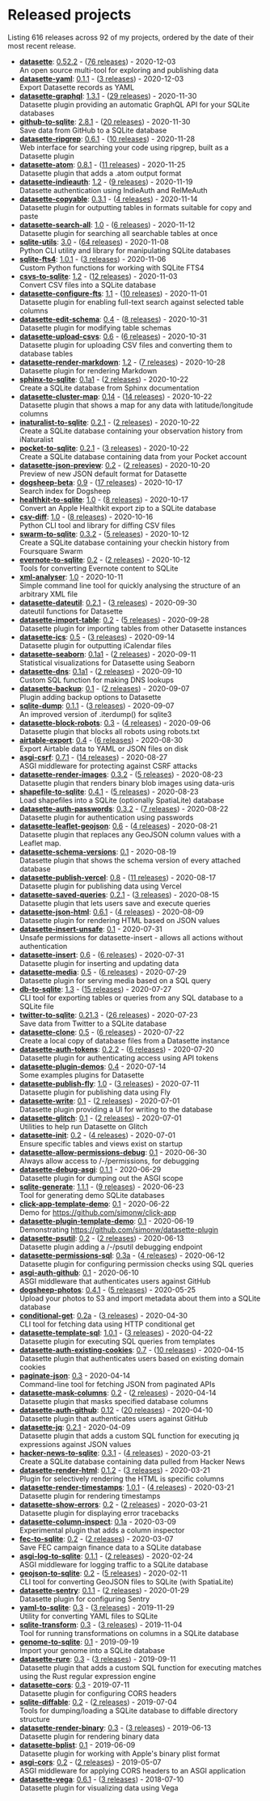 # Released projects

Listing <!-- releases_count starts -->616<!-- releases_count ends --> releases across <!-- project_count starts -->92<!-- project_count ends --> of my projects, ordered by the date of their most recent release.

<!-- recent_releases starts -->
* **[datasette](https://github.com/simonw/datasette)**: [0.52.2](https://github.com/simonw/datasette/releases/tag/0.52.2) - ([76 releases](https://github.com/simonw/datasette/releases)) - 2020-12-03
<br>An open source multi-tool for exploring and publishing data
* **[datasette-yaml](https://github.com/simonw/datasette-yaml)**: [0.1.1](https://github.com/simonw/datasette-yaml/releases/tag/0.1.1) - ([3 releases](https://github.com/simonw/datasette-yaml/releases)) - 2020-12-03
<br>Export Datasette records as YAML
* **[datasette-graphql](https://github.com/simonw/datasette-graphql)**: [1.3.1](https://github.com/simonw/datasette-graphql/releases/tag/1.3.1) - ([29 releases](https://github.com/simonw/datasette-graphql/releases)) - 2020-11-30
<br>Datasette plugin providing an automatic GraphQL API for your SQLite databases
* **[github-to-sqlite](https://github.com/dogsheep/github-to-sqlite)**: [2.8.1](https://github.com/dogsheep/github-to-sqlite/releases/tag/2.8.1) - ([20 releases](https://github.com/dogsheep/github-to-sqlite/releases)) - 2020-11-30
<br>Save data from GitHub to a SQLite database
* **[datasette-ripgrep](https://github.com/simonw/datasette-ripgrep)**: [0.6.1](https://github.com/simonw/datasette-ripgrep/releases/tag/0.6.1) - ([10 releases](https://github.com/simonw/datasette-ripgrep/releases)) - 2020-11-28
<br>Web interface for searching your code using ripgrep, built as a Datasette plugin
* **[datasette-atom](https://github.com/simonw/datasette-atom)**: [0.8.1](https://github.com/simonw/datasette-atom/releases/tag/0.8.1) - ([11 releases](https://github.com/simonw/datasette-atom/releases)) - 2020-11-25
<br>Datasette plugin that adds a .atom output format
* **[datasette-indieauth](https://github.com/simonw/datasette-indieauth)**: [1.2](https://github.com/simonw/datasette-indieauth/releases/tag/1.2) - ([9 releases](https://github.com/simonw/datasette-indieauth/releases)) - 2020-11-19
<br>Datasette authentication using IndieAuth and RelMeAuth
* **[datasette-copyable](https://github.com/simonw/datasette-copyable)**: [0.3.1](https://github.com/simonw/datasette-copyable/releases/tag/0.3.1) - ([4 releases](https://github.com/simonw/datasette-copyable/releases)) - 2020-11-14
<br>Datasette plugin for outputting tables in formats suitable for copy and paste
* **[datasette-search-all](https://github.com/simonw/datasette-search-all)**: [1.0](https://github.com/simonw/datasette-search-all/releases/tag/1.0) - ([6 releases](https://github.com/simonw/datasette-search-all/releases)) - 2020-11-12
<br>Datasette plugin for searching all searchable tables at once
* **[sqlite-utils](https://github.com/simonw/sqlite-utils)**: [3.0](https://github.com/simonw/sqlite-utils/releases/tag/3.0) - ([64 releases](https://github.com/simonw/sqlite-utils/releases)) - 2020-11-08
<br>Python CLI utility and library for manipulating SQLite databases
* **[sqlite-fts4](https://github.com/simonw/sqlite-fts4)**: [1.0.1](https://github.com/simonw/sqlite-fts4/releases/tag/1.0.1) - ([3 releases](https://github.com/simonw/sqlite-fts4/releases)) - 2020-11-06
<br>Custom Python functions for working with SQLite FTS4
* **[csvs-to-sqlite](https://github.com/simonw/csvs-to-sqlite)**: [1.2](https://github.com/simonw/csvs-to-sqlite/releases/tag/1.2) - ([12 releases](https://github.com/simonw/csvs-to-sqlite/releases)) - 2020-11-03
<br>Convert CSV files into a SQLite database
* **[datasette-configure-fts](https://github.com/simonw/datasette-configure-fts)**: [1.1](https://github.com/simonw/datasette-configure-fts/releases/tag/1.1) - ([10 releases](https://github.com/simonw/datasette-configure-fts/releases)) - 2020-11-01
<br>Datasette plugin for enabling full-text search against selected table columns
* **[datasette-edit-schema](https://github.com/simonw/datasette-edit-schema)**: [0.4](https://github.com/simonw/datasette-edit-schema/releases/tag/0.4) - ([8 releases](https://github.com/simonw/datasette-edit-schema/releases)) - 2020-10-31
<br>Datasette plugin for modifying table schemas
* **[datasette-upload-csvs](https://github.com/simonw/datasette-upload-csvs)**: [0.6](https://github.com/simonw/datasette-upload-csvs/releases/tag/0.6) - ([6 releases](https://github.com/simonw/datasette-upload-csvs/releases)) - 2020-10-31
<br>Datasette plugin for uploading CSV files and converting them to database tables
* **[datasette-render-markdown](https://github.com/simonw/datasette-render-markdown)**: [1.2](https://github.com/simonw/datasette-render-markdown/releases/tag/1.2) - ([7 releases](https://github.com/simonw/datasette-render-markdown/releases)) - 2020-10-28
<br>Datasette plugin for rendering Markdown
* **[sphinx-to-sqlite](https://github.com/simonw/sphinx-to-sqlite)**: [0.1a1](https://github.com/simonw/sphinx-to-sqlite/releases/tag/0.1a1) - ([2 releases](https://github.com/simonw/sphinx-to-sqlite/releases)) - 2020-10-22
<br>Create a SQLite database from Sphinx documentation
* **[datasette-cluster-map](https://github.com/simonw/datasette-cluster-map)**: [0.14](https://github.com/simonw/datasette-cluster-map/releases/tag/0.14) - ([14 releases](https://github.com/simonw/datasette-cluster-map/releases)) - 2020-10-22
<br>Datasette plugin that shows a map for any data with latitude/longitude columns
* **[inaturalist-to-sqlite](https://github.com/dogsheep/inaturalist-to-sqlite)**: [0.2.1](https://github.com/dogsheep/inaturalist-to-sqlite/releases/tag/0.2.1) - ([2 releases](https://github.com/dogsheep/inaturalist-to-sqlite/releases)) - 2020-10-22
<br>Create a SQLite database containing your observation history from iNaturalist
* **[pocket-to-sqlite](https://github.com/dogsheep/pocket-to-sqlite)**: [0.2.1](https://github.com/dogsheep/pocket-to-sqlite/releases/tag/0.2.1) - ([3 releases](https://github.com/dogsheep/pocket-to-sqlite/releases)) - 2020-10-22
<br>Create a SQLite database containing data from your Pocket account
* **[datasette-json-preview](https://github.com/simonw/datasette-json-preview)**: [0.2](https://github.com/simonw/datasette-json-preview/releases/tag/0.2) - ([2 releases](https://github.com/simonw/datasette-json-preview/releases)) - 2020-10-20
<br>Preview of new JSON default format for Datasette
* **[dogsheep-beta](https://github.com/dogsheep/dogsheep-beta)**: [0.9](https://github.com/dogsheep/dogsheep-beta/releases/tag/0.9) - ([17 releases](https://github.com/dogsheep/dogsheep-beta/releases)) - 2020-10-17
<br>Search index for Dogsheep
* **[healthkit-to-sqlite](https://github.com/dogsheep/healthkit-to-sqlite)**: [1.0](https://github.com/dogsheep/healthkit-to-sqlite/releases/tag/1.0) - ([8 releases](https://github.com/dogsheep/healthkit-to-sqlite/releases)) - 2020-10-17
<br>Convert an Apple Healthkit export zip to a SQLite database
* **[csv-diff](https://github.com/simonw/csv-diff)**: [1.0](https://github.com/simonw/csv-diff/releases/tag/1.0) - ([8 releases](https://github.com/simonw/csv-diff/releases)) - 2020-10-16
<br>Python CLI tool and library for diffing CSV files
* **[swarm-to-sqlite](https://github.com/dogsheep/swarm-to-sqlite)**: [0.3.2](https://github.com/dogsheep/swarm-to-sqlite/releases/tag/0.3.2) - ([5 releases](https://github.com/dogsheep/swarm-to-sqlite/releases)) - 2020-10-12
<br>Create a SQLite database containing your checkin history from Foursquare Swarm
* **[evernote-to-sqlite](https://github.com/dogsheep/evernote-to-sqlite)**: [0.2](https://github.com/dogsheep/evernote-to-sqlite/releases/tag/0.2) - ([2 releases](https://github.com/dogsheep/evernote-to-sqlite/releases)) - 2020-10-12
<br>Tools for converting Evernote content to SQLite
* **[xml-analyser](https://github.com/simonw/xml-analyser)**: [1.0](https://github.com/simonw/xml-analyser/releases/tag/1.0) - 2020-10-11
<br>Simple command line tool for quickly analysing the structure of an arbitrary XML file
* **[datasette-dateutil](https://github.com/simonw/datasette-dateutil)**: [0.2.1](https://github.com/simonw/datasette-dateutil/releases/tag/0.2.1) - ([3 releases](https://github.com/simonw/datasette-dateutil/releases)) - 2020-09-30
<br>dateutil functions for Datasette
* **[datasette-import-table](https://github.com/simonw/datasette-import-table)**: [0.2](https://github.com/simonw/datasette-import-table/releases/tag/0.2) - ([5 releases](https://github.com/simonw/datasette-import-table/releases)) - 2020-09-28
<br>Datasette plugin for importing tables from other Datasette instances
* **[datasette-ics](https://github.com/simonw/datasette-ics)**: [0.5](https://github.com/simonw/datasette-ics/releases/tag/0.5) - ([3 releases](https://github.com/simonw/datasette-ics/releases)) - 2020-09-14
<br>Datasette plugin for outputting iCalendar files
* **[datasette-seaborn](https://github.com/simonw/datasette-seaborn)**: [0.1a1](https://github.com/simonw/datasette-seaborn/releases/tag/0.1a1) - ([2 releases](https://github.com/simonw/datasette-seaborn/releases)) - 2020-09-11
<br>Statistical visualizations for Datasette using Seaborn
* **[datasette-dns](https://github.com/simonw/datasette-dns)**: [0.1a1](https://github.com/simonw/datasette-dns/releases/tag/0.1a1) - ([2 releases](https://github.com/simonw/datasette-dns/releases)) - 2020-09-10
<br>Custom SQL function for making DNS lookups
* **[datasette-backup](https://github.com/simonw/datasette-backup)**: [0.1](https://github.com/simonw/datasette-backup/releases/tag/0.1) - ([2 releases](https://github.com/simonw/datasette-backup/releases)) - 2020-09-07
<br>Plugin adding backup options to Datasette
* **[sqlite-dump](https://github.com/simonw/sqlite-dump)**: [0.1.1](https://github.com/simonw/sqlite-dump/releases/tag/0.1.1) - ([3 releases](https://github.com/simonw/sqlite-dump/releases)) - 2020-09-07
<br>An improved version of .iterdump() for sqlite3
* **[datasette-block-robots](https://github.com/simonw/datasette-block-robots)**: [0.3](https://github.com/simonw/datasette-block-robots/releases/tag/0.3) - ([4 releases](https://github.com/simonw/datasette-block-robots/releases)) - 2020-09-06
<br>Datasette plugin that blocks all robots using robots.txt
* **[airtable-export](https://github.com/simonw/airtable-export)**: [0.4](https://github.com/simonw/airtable-export/releases/tag/0.4) - ([6 releases](https://github.com/simonw/airtable-export/releases)) - 2020-08-30
<br>Export Airtable data to YAML or JSON files on disk
* **[asgi-csrf](https://github.com/simonw/asgi-csrf)**: [0.7.1](https://github.com/simonw/asgi-csrf/releases/tag/0.7.1) - ([14 releases](https://github.com/simonw/asgi-csrf/releases)) - 2020-08-27
<br>ASGI middleware for protecting against CSRF attacks
* **[datasette-render-images](https://github.com/simonw/datasette-render-images)**: [0.3.2](https://github.com/simonw/datasette-render-images/releases/tag/0.3.2) - ([5 releases](https://github.com/simonw/datasette-render-images/releases)) - 2020-08-23
<br>Datasette plugin that renders binary blob images using data-uris
* **[shapefile-to-sqlite](https://github.com/simonw/shapefile-to-sqlite)**: [0.4.1](https://github.com/simonw/shapefile-to-sqlite/releases/tag/0.4.1) - ([5 releases](https://github.com/simonw/shapefile-to-sqlite/releases)) - 2020-08-23
<br>Load shapefiles into a SQLite (optionally SpatiaLite) database
* **[datasette-auth-passwords](https://github.com/simonw/datasette-auth-passwords)**: [0.3.2](https://github.com/simonw/datasette-auth-passwords/releases/tag/0.3.2) - ([7 releases](https://github.com/simonw/datasette-auth-passwords/releases)) - 2020-08-22
<br>Datasette plugin for authentication using passwords
* **[datasette-leaflet-geojson](https://github.com/simonw/datasette-leaflet-geojson)**: [0.6](https://github.com/simonw/datasette-leaflet-geojson/releases/tag/0.6) - ([4 releases](https://github.com/simonw/datasette-leaflet-geojson/releases)) - 2020-08-21
<br>Datasette plugin that replaces any GeoJSON column values with a Leaflet map.
* **[datasette-schema-versions](https://github.com/simonw/datasette-schema-versions)**: [0.1](https://github.com/simonw/datasette-schema-versions/releases/tag/0.1) - 2020-08-19
<br>Datasette plugin that shows the schema version of every attached database
* **[datasette-publish-vercel](https://github.com/simonw/datasette-publish-vercel)**: [0.8](https://github.com/simonw/datasette-publish-vercel/releases/tag/0.8) - ([11 releases](https://github.com/simonw/datasette-publish-vercel/releases)) - 2020-08-17
<br>Datasette plugin for publishing data using Vercel
* **[datasette-saved-queries](https://github.com/simonw/datasette-saved-queries)**: [0.2.1](https://github.com/simonw/datasette-saved-queries/releases/tag/0.2.1) - ([3 releases](https://github.com/simonw/datasette-saved-queries/releases)) - 2020-08-15
<br>Datasette plugin that lets users save and execute queries
* **[datasette-json-html](https://github.com/simonw/datasette-json-html)**: [0.6.1](https://github.com/simonw/datasette-json-html/releases/tag/0.6.1) - ([4 releases](https://github.com/simonw/datasette-json-html/releases)) - 2020-08-09
<br>Datasette plugin for rendering HTML based on JSON values
* **[datasette-insert-unsafe](https://github.com/simonw/datasette-insert-unsafe)**: [0.1](https://github.com/simonw/datasette-insert-unsafe/releases/tag/0.1) - 2020-07-31
<br>Unsafe permissions for datasette-insert - allows all actions without authentication
* **[datasette-insert](https://github.com/simonw/datasette-insert)**: [0.6](https://github.com/simonw/datasette-insert/releases/tag/0.6) - ([6 releases](https://github.com/simonw/datasette-insert/releases)) - 2020-07-31
<br>Datasette plugin for inserting and updating data
* **[datasette-media](https://github.com/simonw/datasette-media)**: [0.5](https://github.com/simonw/datasette-media/releases/tag/0.5) - ([6 releases](https://github.com/simonw/datasette-media/releases)) - 2020-07-29
<br>Datasette plugin for serving media based on a SQL query
* **[db-to-sqlite](https://github.com/simonw/db-to-sqlite)**: [1.3](https://github.com/simonw/db-to-sqlite/releases/tag/1.3) - ([15 releases](https://github.com/simonw/db-to-sqlite/releases)) - 2020-07-27
<br>CLI tool for exporting tables or queries from any SQL database to a SQLite file
* **[twitter-to-sqlite](https://github.com/dogsheep/twitter-to-sqlite)**: [0.21.3](https://github.com/dogsheep/twitter-to-sqlite/releases/tag/0.21.3) - ([26 releases](https://github.com/dogsheep/twitter-to-sqlite/releases)) - 2020-07-23
<br>Save data from Twitter to a SQLite database
* **[datasette-clone](https://github.com/simonw/datasette-clone)**: [0.5](https://github.com/simonw/datasette-clone/releases/tag/0.5) - ([6 releases](https://github.com/simonw/datasette-clone/releases)) - 2020-07-22
<br>Create a local copy of database files from a Datasette instance
* **[datasette-auth-tokens](https://github.com/simonw/datasette-auth-tokens)**: [0.2.2](https://github.com/simonw/datasette-auth-tokens/releases/tag/0.2.2) - ([6 releases](https://github.com/simonw/datasette-auth-tokens/releases)) - 2020-07-20
<br>Datasette plugin for authenticating access using API tokens
* **[datasette-plugin-demos](https://github.com/simonw/datasette-plugin-demos)**: [0.4](https://github.com/simonw/datasette-plugin-demos/releases/tag/0.4) - 2020-07-14
<br>Some examples plugins for Datasette
* **[datasette-publish-fly](https://github.com/simonw/datasette-publish-fly)**: [1.0](https://github.com/simonw/datasette-publish-fly/releases/tag/1.0) - ([3 releases](https://github.com/simonw/datasette-publish-fly/releases)) - 2020-07-11
<br>Datasette plugin for publishing data using Fly
* **[datasette-write](https://github.com/simonw/datasette-write)**: [0.1](https://github.com/simonw/datasette-write/releases/tag/0.1) - ([2 releases](https://github.com/simonw/datasette-write/releases)) - 2020-07-01
<br>Datasette plugin providing a UI for writing to the database
* **[datasette-glitch](https://github.com/simonw/datasette-glitch)**: [0.1](https://github.com/simonw/datasette-glitch/releases/tag/0.1) - ([2 releases](https://github.com/simonw/datasette-glitch/releases)) - 2020-07-01
<br>Utilities to help run Datasette on Glitch
* **[datasette-init](https://github.com/simonw/datasette-init)**: [0.2](https://github.com/simonw/datasette-init/releases/tag/0.2) - ([4 releases](https://github.com/simonw/datasette-init/releases)) - 2020-07-01
<br>Ensure specific tables and views exist on startup
* **[datasette-allow-permissions-debug](https://github.com/simonw/datasette-allow-permissions-debug)**: [0.1](https://github.com/simonw/datasette-allow-permissions-debug/releases/tag/0.1) - 2020-06-30
<br>Always allow access to /-/permissions, for debugging
* **[datasette-debug-asgi](https://github.com/simonw/datasette-debug-asgi)**: [0.1.1](https://github.com/simonw/datasette-debug-asgi/releases/tag/0.1.1) - 2020-06-29
<br>Datasette plugin for dumping out the ASGI scope
* **[sqlite-generate](https://github.com/simonw/sqlite-generate)**: [1.1.1](https://github.com/simonw/sqlite-generate/releases/tag/1.1.1) - ([9 releases](https://github.com/simonw/sqlite-generate/releases)) - 2020-06-23
<br>Tool for generating demo SQLite databases
* **[click-app-template-demo](https://github.com/simonw/click-app-template-demo)**: [0.1](https://github.com/simonw/click-app-template-demo/releases/tag/0.1) - 2020-06-22
<br>Demo for https://github.com/simonw/click-app
* **[datasette-plugin-template-demo](https://github.com/simonw/datasette-plugin-template-demo)**: [0.1](https://github.com/simonw/datasette-plugin-template-demo/releases/tag/0.1) - 2020-06-19
<br>Demonstrating https://github.com/simonw/datasette-plugin
* **[datasette-psutil](https://github.com/simonw/datasette-psutil)**: [0.2](https://github.com/simonw/datasette-psutil/releases/tag/0.2) - ([2 releases](https://github.com/simonw/datasette-psutil/releases)) - 2020-06-13
<br>Datasette plugin adding a /-/psutil debugging endpoint
* **[datasette-permissions-sql](https://github.com/simonw/datasette-permissions-sql)**: [0.3a](https://github.com/simonw/datasette-permissions-sql/releases/tag/0.3a) - ([4 releases](https://github.com/simonw/datasette-permissions-sql/releases)) - 2020-06-12
<br>Datasette plugin for configuring permission checks using SQL queries
* **[asgi-auth-github](https://github.com/simonw/asgi-auth-github)**: [0.1](https://github.com/simonw/asgi-auth-github/releases/tag/0.1) - 2020-06-10
<br>ASGI middleware that authenticates users against GitHub
* **[dogsheep-photos](https://github.com/dogsheep/dogsheep-photos)**: [0.4.1](https://github.com/dogsheep/dogsheep-photos/releases/tag/0.4.1) - ([5 releases](https://github.com/dogsheep/dogsheep-photos/releases)) - 2020-05-25
<br>Upload your photos to S3 and import metadata about them into a SQLite database
* **[conditional-get](https://github.com/simonw/conditional-get)**: [0.2a](https://github.com/simonw/conditional-get/releases/tag/0.2a) - ([3 releases](https://github.com/simonw/conditional-get/releases)) - 2020-04-30
<br>CLI tool for fetching data using HTTP conditional get
* **[datasette-template-sql](https://github.com/simonw/datasette-template-sql)**: [1.0.1](https://github.com/simonw/datasette-template-sql/releases/tag/1.0.1) - ([3 releases](https://github.com/simonw/datasette-template-sql/releases)) - 2020-04-22
<br>Datasette plugin for executing SQL queries from templates
* **[datasette-auth-existing-cookies](https://github.com/simonw/datasette-auth-existing-cookies)**: [0.7](https://github.com/simonw/datasette-auth-existing-cookies/releases/tag/0.7) - ([10 releases](https://github.com/simonw/datasette-auth-existing-cookies/releases)) - 2020-04-15
<br>Datasette plugin that authenticates users based on existing domain cookies
* **[paginate-json](https://github.com/simonw/paginate-json)**: [0.3](https://github.com/simonw/paginate-json/releases/tag/0.3) - 2020-04-14
<br>Command-line tool for fetching JSON from paginated APIs
* **[datasette-mask-columns](https://github.com/simonw/datasette-mask-columns)**: [0.2](https://github.com/simonw/datasette-mask-columns/releases/tag/0.2) - ([2 releases](https://github.com/simonw/datasette-mask-columns/releases)) - 2020-04-14
<br>Datasette plugin that masks specified database columns
* **[datasette-auth-github](https://github.com/simonw/datasette-auth-github)**: [0.12](https://github.com/simonw/datasette-auth-github/releases/tag/0.12) - ([20 releases](https://github.com/simonw/datasette-auth-github/releases)) - 2020-04-10
<br>Datasette plugin that authenticates users against GitHub
* **[datasette-jq](https://github.com/simonw/datasette-jq)**: [0.2.1](https://github.com/simonw/datasette-jq/releases/tag/0.2.1) - 2020-04-09
<br>Datasette plugin that adds a custom SQL function for executing jq expressions against JSON values
* **[hacker-news-to-sqlite](https://github.com/dogsheep/hacker-news-to-sqlite)**: [0.3.1](https://github.com/dogsheep/hacker-news-to-sqlite/releases/tag/0.3.1) - ([4 releases](https://github.com/dogsheep/hacker-news-to-sqlite/releases)) - 2020-03-21
<br>Create a SQLite database containing data pulled from Hacker News
* **[datasette-render-html](https://github.com/simonw/datasette-render-html)**: [0.1.2](https://github.com/simonw/datasette-render-html/releases/tag/0.1.2) - ([3 releases](https://github.com/simonw/datasette-render-html/releases)) - 2020-03-21
<br>Plugin for selectively rendering the HTML is specific columns
* **[datasette-render-timestamps](https://github.com/simonw/datasette-render-timestamps)**: [1.0.1](https://github.com/simonw/datasette-render-timestamps/releases/tag/1.0.1) - ([4 releases](https://github.com/simonw/datasette-render-timestamps/releases)) - 2020-03-21
<br>Datasette plugin for rendering timestamps
* **[datasette-show-errors](https://github.com/simonw/datasette-show-errors)**: [0.2](https://github.com/simonw/datasette-show-errors/releases/tag/0.2) - ([2 releases](https://github.com/simonw/datasette-show-errors/releases)) - 2020-03-21
<br>Datasette plugin for displaying error tracebacks
* **[datasette-column-inspect](https://github.com/simonw/datasette-column-inspect)**: [0.1a](https://github.com/simonw/datasette-column-inspect/releases/tag/0.1a) - 2020-03-09
<br>Experimental plugin that adds a column inspector
* **[fec-to-sqlite](https://github.com/simonw/fec-to-sqlite)**: [0.2](https://github.com/simonw/fec-to-sqlite/releases/tag/0.2) - ([2 releases](https://github.com/simonw/fec-to-sqlite/releases)) - 2020-03-07
<br>Save FEC campaign finance data to a SQLite database
* **[asgi-log-to-sqlite](https://github.com/simonw/asgi-log-to-sqlite)**: [0.1.1](https://github.com/simonw/asgi-log-to-sqlite/releases/tag/0.1.1) - ([2 releases](https://github.com/simonw/asgi-log-to-sqlite/releases)) - 2020-02-24
<br>ASGI middleware for logging traffic to a SQLite database
* **[geojson-to-sqlite](https://github.com/simonw/geojson-to-sqlite)**: [0.2](https://github.com/simonw/geojson-to-sqlite/releases/tag/0.2) - ([5 releases](https://github.com/simonw/geojson-to-sqlite/releases)) - 2020-02-11
<br>CLI tool for converting GeoJSON files to SQLite (with SpatiaLite)
* **[datasette-sentry](https://github.com/simonw/datasette-sentry)**: [0.1.1](https://github.com/simonw/datasette-sentry/releases/tag/0.1.1) - ([2 releases](https://github.com/simonw/datasette-sentry/releases)) - 2020-01-29
<br>Datasette plugin for configuring Sentry
* **[yaml-to-sqlite](https://github.com/simonw/yaml-to-sqlite)**: [0.3](https://github.com/simonw/yaml-to-sqlite/releases/tag/0.3) - ([3 releases](https://github.com/simonw/yaml-to-sqlite/releases)) - 2019-11-29
<br>Utility for converting YAML files to SQLite
* **[sqlite-transform](https://github.com/simonw/sqlite-transform)**: [0.3](https://github.com/simonw/sqlite-transform/releases/tag/0.3) - ([3 releases](https://github.com/simonw/sqlite-transform/releases)) - 2019-11-04
<br>Tool for running transformations on columns in a SQLite database
* **[genome-to-sqlite](https://github.com/dogsheep/genome-to-sqlite)**: [0.1](https://github.com/dogsheep/genome-to-sqlite/releases/tag/0.1) - 2019-09-19
<br>Import your genome into a SQLite database
* **[datasette-rure](https://github.com/simonw/datasette-rure)**: [0.3](https://github.com/simonw/datasette-rure/releases/tag/0.3) - ([3 releases](https://github.com/simonw/datasette-rure/releases)) - 2019-09-11
<br>Datasette plugin that adds a custom SQL function for executing matches using the Rust regular expression engine
* **[datasette-cors](https://github.com/simonw/datasette-cors)**: [0.3](https://github.com/simonw/datasette-cors/releases/tag/0.3) - 2019-07-11
<br>Datasette plugin for configuring CORS headers
* **[sqlite-diffable](https://github.com/simonw/sqlite-diffable)**: [0.2](https://github.com/simonw/sqlite-diffable/releases/tag/0.2) - ([2 releases](https://github.com/simonw/sqlite-diffable/releases)) - 2019-07-04
<br>Tools for dumping/loading a SQLite database to diffable directory structure
* **[datasette-render-binary](https://github.com/simonw/datasette-render-binary)**: [0.3](https://github.com/simonw/datasette-render-binary/releases/tag/0.3) - ([3 releases](https://github.com/simonw/datasette-render-binary/releases)) - 2019-06-13
<br>Datasette plugin for rendering binary data
* **[datasette-bplist](https://github.com/simonw/datasette-bplist)**: [0.1](https://github.com/simonw/datasette-bplist/releases/tag/0.1) - 2019-06-09
<br>Datasette plugin for working with Apple's binary plist format
* **[asgi-cors](https://github.com/simonw/asgi-cors)**: [0.2](https://github.com/simonw/asgi-cors/releases/tag/0.2) - ([2 releases](https://github.com/simonw/asgi-cors/releases)) - 2019-05-07
<br>ASGI middleware for applying CORS headers to an ASGI application
* **[datasette-vega](https://github.com/simonw/datasette-vega)**: [0.6.1](https://github.com/simonw/datasette-vega/releases/tag/0.6.1) - ([3 releases](https://github.com/simonw/datasette-vega/releases)) - 2018-07-10
<br>Datasette plugin for visualizing data using Vega
<!-- recent_releases ends -->

